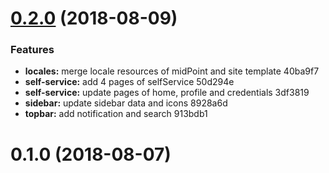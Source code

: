 <a name="0.2.0"></a>
# [0.2.0](/compare/v0.1.0...v0.2.0) (2018-08-09)


### Features

* **locales:** merge locale resources of midPoint and site template 40ba9f7
* **self-service:** add 4 pages of selfService 50d294e
* **self-service:** update pages of home, profile and credentials 3df3819
* **sidebar:** update sidebar data and icons 8928a6d
* **topbar:** add notification and search 913bdb1



<a name="0.1.0"></a>
# 0.1.0 (2018-08-07)



